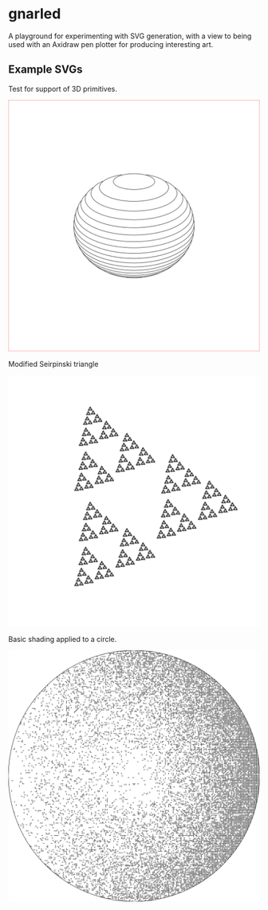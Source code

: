# gnarled
A playground for experimenting with SVG generation, with a view to being used with
an Axidraw pen plotter for producing interesting art.


## Example SVGs

Test for support of 3D primitives.

![drawing](sample_images/n3_02.svg)

Modified Seirpinski triangle

![drawing](sample_images/seir01.svg)

Basic shading applied to a circle.

![drawing](sample_images/shader00.svg)
